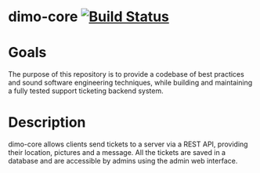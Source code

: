 # dimo-core [![Build Status](https://travis-ci.org/dimoTicket/dimo-core.svg?branch=dev)](https://travis-ci.org/dimoTicket/dimo-core)
# Goals
The purpose of this repository is to provide a codebase of best practices and sound software engineering techniques, while building and maintaining a fully tested support ticketing backend system.
# Description
dimo-core allows clients send tickets to a server via a REST API, providing their location, pictures and a message.
All the tickets are saved in a database and are accessible by admins using the admin web interface.
